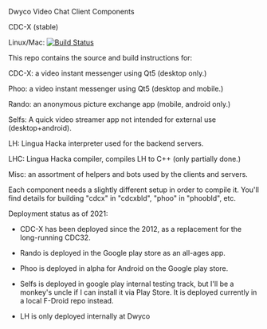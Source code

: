 
Dwyco Video Chat Client Components

CDC-X (stable)

Linux/Mac: [![Build Status](https://travis-ci.org/blindchimp/dwyco.svg?branch=cdcx-stable-travis)](https://travis-ci.org/blindchimp/dwyco)


This repo contains the source and build instructions for:

CDC-X: a video instant messenger using Qt5 (desktop only.)

Phoo: a video instant messenger using Qt5 (desktop and mobile.)

Rando: an anonymous picture exchange app (mobile, android only.)

Selfs: A quick video streamer app not intended for external use (desktop+android).

LH: Lingua Hacka interpreter used for the backend servers. 

LHC: Lingua Hacka compiler, compiles LH to C++ (only partially done.)

Misc: an assortment of helpers and bots used by the clients and servers.

Each component needs a slightly different setup in order to compile it.
You'll find details for building "cdcx" in "cdcxbld", "phoo" in "phoobld", etc.


Deployment status as of 2021:

* CDC-X has been deployed since the 2012, as a replacement for the long-running
CDC32.

* Rando is deployed in the Google play store as an all-ages app.

* Phoo is deployed in alpha for Android on the Google play store.

* Selfs is deployed in google play internal testing track, but I'll be a monkey's uncle if I can install it via Play Store. It is deployed currently in a local F-Droid repo instead.

* LH is only deployed internally at Dwyco

